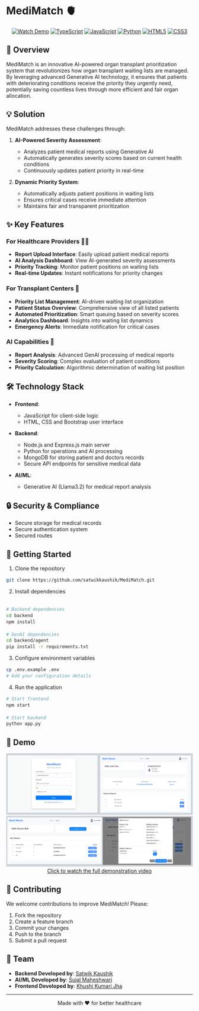 # MediMatch 🫀

<div align="center">
  
[![Watch Demo](https://img.shields.io/badge/Watch-Demo%20Video-red?style=for-the-badge&logo=youtube)](https://youtu.be/yamayZwaPnc?si=NqSSQ1kXunoEFqr0)
[![TypeScript](https://img.shields.io/badge/TypeScript-007ACC?style=for-the-badge&logo=typescript&logoColor=white)](https://www.typescriptlang.org/)
[![JavaScript](https://img.shields.io/badge/JavaScript-F7DF1E?style=for-the-badge&logo=javascript&logoColor=black)](https://developer.mozilla.org/en-US/docs/Web/JavaScript)
[![Python](https://img.shields.io/badge/Python-3776AB?style=for-the-badge&logo=python&logoColor=white)](https://www.python.org/)
[![HTML5](https://img.shields.io/badge/HTML5-E34F26?style=for-the-badge&logo=html5&logoColor=white)](https://developer.mozilla.org/en-US/docs/Web/HTML)
[![CSS3](https://img.shields.io/badge/CSS3-1572B6?style=for-the-badge&logo=css3&logoColor=white)](https://developer.mozilla.org/en-US/docs/Web/CSS)

</div>

## 🌟 Overview

MediMatch is an innovative AI-powered organ transplant prioritization system that revolutionizes how organ transplant waiting lists are managed. By leveraging advanced Generative AI technology, it ensures that patients with deteriorating conditions receive the priority they urgently need, potentially saving countless lives through more efficient and fair organ allocation.

## 💡 Solution

MediMatch addresses these challenges through:

1. **AI-Powered Severity Assessment**:

   - Analyzes patient medical reports using Generative AI
   - Automatically generates severity scores based on current health conditions
   - Continuously updates patient priority in real-time

2. **Dynamic Priority System**:
   - Automatically adjusts patient positions in waiting lists
   - Ensures critical cases receive immediate attention
   - Maintains fair and transparent prioritization

## ✨ Key Features

### For Healthcare Providers 👨‍⚕️

- **Report Upload Interface**: Easily upload patient medical reports
- **AI Analysis Dashboard**: View AI-generated severity assessments
- **Priority Tracking**: Monitor patient positions on waiting lists
- **Real-time Updates**: Instant notifications for priority changes

### For Transplant Centers 🏥

- **Priority List Management**: AI-driven waiting list organization
- **Patient Status Overview**: Comprehensive view of all listed patients
- **Automated Prioritization**: Smart queuing based on severity scores
- **Analytics Dashboard**: Insights into waiting list dynamics
- **Emergency Alerts**: Immediate notification for critical cases

### AI Capabilities 🤖

- **Report Analysis**: Advanced GenAI processing of medical reports
- **Severity Scoring**: Complex evaluation of patient conditions
- **Priority Calculation**: Algorithmic determination of waiting list position

## 🛠️ Technology Stack

- **Frontend**:

  - JavaScript for client-side logic
  - HTML, CSS and Bootstrap user interface

- **Backend**:

  - Node.js and Express.js main server
  - Python for operations and AI processing
  - MongoDB for storing patient and doctors records
  - Secure API endpoints for sensitive medical data

- **AI/ML**:
  - Generative AI (Llama3.2) for medical report analysis

## 🔒 Security & Compliance

- Secure storage for medical records
- Secure authentication system
- Secured routes

## 🚀 Getting Started

1. Clone the repository

```bash
git clone https://github.com/satwikkaushik/MediMatch.git
```

2. Install dependencies

```bash

# Backend dependencies
cd backend
npm install

# GenAI dependencies
cd backend/agent
pip install -r requirements.txt
```

3. Configure environment variables

```bash
cp .env.example .env
# Add your configuration details
```

4. Run the application

```bash
# Start frontend
npm start

# Start backend
python app.py
```

## 📱 Demo

<div align="center">
  <a href="https://youtu.be/yamayZwaPnc?si=NqSSQ1kXunoEFqr0" target="_blank">
    <img src="screenshots/patient.png" alt="MediMatch Patient Page" width="600px">
    <br>
    <img src="screenshots/doctor.png" alt="MediMatch Doctor Page" width="600px">
  </a>
</div>

<div align="center">
  <a href="https://youtu.be/yamayZwaPnc?si=NqSSQ1kXunoEFqr0" target="_blank">
    Click to watch the full demonstration video
  </a>
</div>

## 🤝 Contributing

We welcome contributions to improve MediMatch! Please:

1. Fork the repository
2. Create a feature branch
3. Commit your changes
4. Push to the branch
5. Submit a pull request

## 👥 Team

- **Backend Developed by**: [Satwik Kaushik](https://github.com/satwikkaushik)
- **AI/ML Developed by**: [Sujal Maheshwari](https://github.com/sujal-maheshwari2004)
- **Frontend Developed by**: [Khushi Kumari Jha](https://github.com/khushijha-kj)

---

<div align="center">
  Made with ❤️ for better healthcare
</div>
